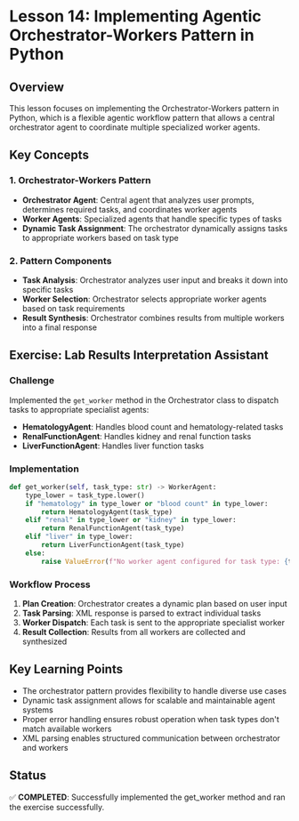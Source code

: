 # Lesson 14: Implementing Agentic Orchestrator-Workers Pattern in Python

## Overview
This lesson focuses on implementing the Orchestrator-Workers pattern in Python, which is a flexible agentic workflow pattern that allows a central orchestrator agent to coordinate multiple specialized worker agents.

## Key Concepts

### 1. Orchestrator-Workers Pattern
- **Orchestrator Agent**: Central agent that analyzes user prompts, determines required tasks, and coordinates worker agents
- **Worker Agents**: Specialized agents that handle specific types of tasks
- **Dynamic Task Assignment**: The orchestrator dynamically assigns tasks to appropriate workers based on task type

### 2. Pattern Components
- **Task Analysis**: Orchestrator analyzes user input and breaks it down into specific tasks
- **Worker Selection**: Orchestrator selects appropriate worker agents based on task requirements
- **Result Synthesis**: Orchestrator combines results from multiple workers into a final response

## Exercise: Lab Results Interpretation Assistant

### Challenge
Implemented the `get_worker` method in the Orchestrator class to dispatch tasks to appropriate specialist agents:

- **HematologyAgent**: Handles blood count and hematology-related tasks
- **RenalFunctionAgent**: Handles kidney and renal function tasks  
- **LiverFunctionAgent**: Handles liver function tasks

### Implementation
```python
def get_worker(self, task_type: str) -> WorkerAgent:
    type_lower = task_type.lower()
    if "hematology" in type_lower or "blood count" in type_lower:
        return HematologyAgent(task_type)
    elif "renal" in type_lower or "kidney" in type_lower:
        return RenalFunctionAgent(task_type)
    elif "liver" in type_lower:
        return LiverFunctionAgent(task_type)
    else:
        raise ValueError(f"No worker agent configured for task type: {task_type}")
```

### Workflow Process
1. **Plan Creation**: Orchestrator creates a dynamic plan based on user input
2. **Task Parsing**: XML response is parsed to extract individual tasks
3. **Worker Dispatch**: Each task is sent to the appropriate specialist worker
4. **Result Collection**: Results from all workers are collected and synthesized

## Key Learning Points
- The orchestrator pattern provides flexibility to handle diverse use cases
- Dynamic task assignment allows for scalable and maintainable agent systems
- Proper error handling ensures robust operation when task types don't match available workers
- XML parsing enables structured communication between orchestrator and workers

## Status
✅ **COMPLETED**: Successfully implemented the get_worker method and ran the exercise successfully.
